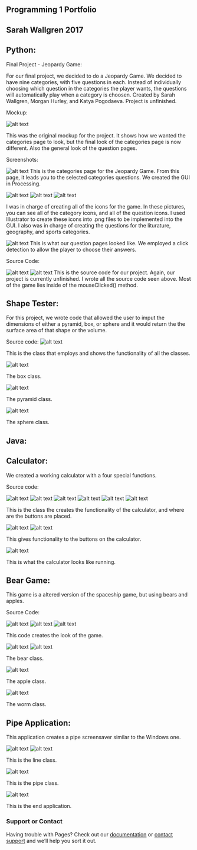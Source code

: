 ## Programming 1 Portfolio
## Sarah Wallgren 2017

## Python:
  Final Project - Jeopardy Game:
  
For our final project, we decided to do a Jeopardy Game. We decided to have nine categories, with five questions in each. Instead of individually choosing which question in the categories the player wants, the questions will automatically play when a category is choosen. Created by Sarah Wallgren, Morgan Hurley, and Katya Pogodaeva. Project is unfinished. 

Mockup:


![alt text](https://sarahwallgren.github.io/Programming-I-Portfolio/Untitleddiagram.png "Mockup")

  This was the original mockup for the project. It shows how we wanted the categories page to look, but the final look of the categories page is now different. Also the general look of the question pages.

Screenshots:


![alt text](https://sarahwallgren.github.io/Programming-I-Portfolio/Screenshots/CatagroriesPage.png "Home Page 1")
This is the categories page for the Jeopardy Game. From this page, it leads you to the selected categories questions. We created the GUI in Processing. 

![alt text](https://sarahwallgren.github.io/Programming-I-Portfolio/Screenshots/Authorfile1.png "ai1")
![alt text](https://sarahwallgren.github.io/Programming-I-Portfolio/Screenshots/Authorfile2.png "ai2")
![alt text](https://sarahwallgren.github.io/Programming-I-Portfolio/Screenshots/Authorfile3.png "ai3")

I was in charge of creating all of the icons for the game. In these pictures, you can see all of the category icons, and all of the question icons. I used Illustrator to create these icons into .png files to be implemented into the GUI. I also was in charge of creating the questions for the liturature, geography, and sports categories. 

![alt text](https://sarahwallgren.github.io/Programming-I-Portfolio/Screenshots/LitquestionEx.png "lit1")
This is what our question pages looked like. We employed a click detection to allow the player to choose their answers. 

Source Code:

![alt text](https://sarahwallgren.github.io/Programming-I-Portfolio/Screenshots/Sourcecode1.png "sc1")
![alt text](https://sarahwallgren.github.io/Programming-I-Portfolio/Screenshots/Sourcecode2.png "sc1")
This is the source code for our project. Again, our project is currently unfinished. I wrote all the source code seen above. Most of the game lies inside of the mouseClicked() method.

## Shape Tester:
For this project, we wrote code that allowed the user to imput the dimensions of either a pyramid, box, or sphere and it would return the the surface area of that shape or the volume. 

Source code:
![alt text](https://sarahwallgren.github.io/Programming-I-Portfolio/Screenshots/shapeTesterClass.png "stc")

This is the class that employs and shows the functionality of all the classes.

![alt text](https://sarahwallgren.github.io/Programming-I-Portfolio/Screenshots/box.png "box")

The box class.

![alt text](https://sarahwallgren.github.io/Programming-I-Portfolio/Screenshots/pyramid.png "p1")

The pyramid class.

![alt text](https://sarahwallgren.github.io/Programming-I-Portfolio/Screenshots/sphere.png "s1")

The sphere class.



## Java:

## Calculator:

We created a working calculator with a four special functions.

Source code:

![alt text](https://sarahwallgren.github.io/Programming-I-Portfolio/Screenshots/calcClass1.png "cc1")
![alt text](https://sarahwallgren.github.io/Programming-I-Portfolio/Screenshots/calcClass2.png "cc2")
![alt text](https://sarahwallgren.github.io/Programming-I-Portfolio/Screenshots/calcClass3.png "cc3")
![alt text](https://sarahwallgren.github.io/Programming-I-Portfolio/Screenshots/calcClass4.png "cc4")
![alt text](https://sarahwallgren.github.io/Programming-I-Portfolio/Screenshots/calcClass5.png "cc5")
![alt text](https://sarahwallgren.github.io/Programming-I-Portfolio/Screenshots/calcClass6.png "cc6")

This is the class the creates the functionality of the calculator, and where are the buttons are placed. 

![alt text](https://sarahwallgren.github.io/Programming-I-Portfolio/Screenshots/buttonClass1.png "bc1")
![alt text](https://sarahwallgren.github.io/Programming-I-Portfolio/Screenshots/buttonClass2.png "bc2")

This gives functionality to the buttons on the calculator. 

![alt text](https://sarahwallgren.github.io/Programming-I-Portfolio/Screenshots/runningCalc.png "rc")

This is what the calculator looks like running. 

## Bear Game:

This game is a altered version of the spaceship game, but using bears and apples.

Source Code:

![alt text](https://sarahwallgren.github.io/Programming-I-Portfolio/Screenshots/bearGame1.png "bg1")
![alt text](https://sarahwallgren.github.io/Programming-I-Portfolio/Screenshots/bearGame2.png "bg2")
![alt text](https://sarahwallgren.github.io/Programming-I-Portfolio/Screenshots/bearGame3.png "bg3")

This code creates the look of the game.

![alt text](https://sarahwallgren.github.io/Programming-I-Portfolio/Screenshots/bear1.png "b1")
![alt text](https://sarahwallgren.github.io/Programming-I-Portfolio/Screenshots/bear2.png "b2")

The bear class.

![alt text](https://sarahwallgren.github.io/Programming-I-Portfolio/Screenshots/animalClass.png "ac")

The apple class.

![alt text](https://sarahwallgren.github.io/Programming-I-Portfolio/Screenshots/wormClass.png "wc")

The worm class. 


## Pipe Application:

This application creates a pipe screensaver similar to the Windows one.

![alt text](https://sarahwallgren.github.io/Programming-I-Portfolio/Screenshots/lineClass.png "ln")
![alt text](https://sarahwallgren.github.io/Programming-I-Portfolio/Screenshots/lineClass2.png "ln2")

This is the line class.

![alt text](https://sarahwallgren.github.io/Programming-I-Portfolio/Screenshots/pipeClass.png "c1")

This is the pipe class.

![alt text](https://sarahwallgren.github.io/Programming-I-Portfolio/Screenshots/pipeRunning.png "s1")

This is the end application. 


### Support or Contact

Having trouble with Pages? Check out our [documentation](https://help.github.com/categories/github-pages-basics/) or [contact support](https://github.com/contact) and we’ll help you sort it out.
